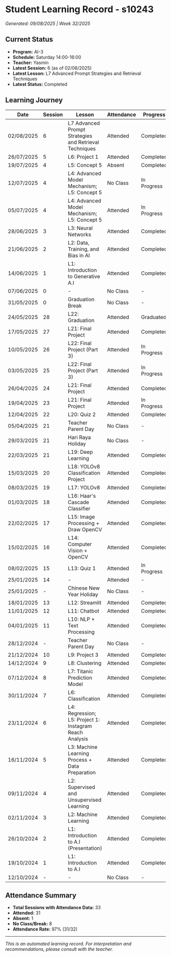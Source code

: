 # Student Learning Record - s10243
*Generated: 09/08/2025 | Week 32/2025*

## Current Status
- **Program:** AI-3
- **Schedule:** Saturday 14:00-16:00
- **Teacher:** Yasmin
- **Latest Session:** 6 (as of 02/08/2025)
- **Latest Lesson:** L7 Advanced Prompt Strategies and Retrieval Techniques
- **Latest Status:** Completed

## Learning Journey
| Date | Session | Lesson | Attendance | Progress |
|------|---------|--------|------------|----------|
| 02/08/2025 | 6 | L7 Advanced Prompt Strategies and Retrieval Techniques | Attended | Completed |
| 26/07/2025 | 5 | L6: Project 1 | Attended | Completed |
| 19/07/2025 | 4 | L5: Concept 5 | Absent | Completed |
| 12/07/2025 | 4 | L4: Advanced Model Mechanism; L5: Concept 5 | No Class | In Progress |
| 05/07/2025 | 4 | L4: Advanced Model Mechanism; L5: Concept 5 | Attended | In Progress |
| 28/06/2025 | 3 | L3: Neural Networks | Attended | Completed |
| 21/06/2025 | 2 | L2: Data, Training, and Bias in AI | Attended | Completed |
| 14/06/2025 | 1 | L1: Introduction to Generative A.I | Attended | Completed |
| 07/06/2025 | 0 | - | No Class | - |
| 31/05/2025 | 0 | Graduation Break | No Class | - |
| 24/05/2025 | 28 | L22: Graduation | Attended | Graduated |
| 17/05/2025 | 27 | L21: Final Project | Attended | Completed |
| 10/05/2025 | 26 | L22: Final Project (Part 3) | Attended | In Progress |
| 03/05/2025 | 25 | L22: Final Project (Part 3) | Attended | In Progress |
| 26/04/2025 | 24 | L21: Final Project | Attended | Completed |
| 19/04/2025 | 23 | L21: Final Project | Attended | In Progress |
| 12/04/2025 | 22 | L20: Quiz 2 | Attended | Completed |
| 05/04/2025 | 21 | Teacher Parent Day | No Class | - |
| 29/03/2025 | 21 | Hari Raya Holiday | No Class | - |
| 22/03/2025 | 21 | L19: Deep Learning | Attended | Completed |
| 15/03/2025 | 20 | L18: YOLOv8 Classification Project | Attended | Completed |
| 08/03/2025 | 19 | L17: YOLOv8 | Attended | Completed |
| 01/03/2025 | 18 | L16: Haar's Cascade Classifier | Attended | Completed |
| 22/02/2025 | 17 | L15: Image Processing + Draw OpenCV | Attended | Completed |
| 15/02/2025 | 16 | L14: Computer Vision + OpenCV | Attended | Completed |
| 08/02/2025 | 15 | L13: Quiz 1 | Attended | In Progress |
| 25/01/2025 | 14 | - | Attended | - |
| 25/01/2025 | - | Chinese New Year Holiday | No Class | - |
| 18/01/2025 | 13 | L12: Streamlit | Attended | Completed |
| 11/01/2025 | 12 | L11: Chatbot | Attended | Completed |
| 04/01/2025 | 11 | L10: NLP + Text Processing | Attended | Completed |
| 28/12/2024 | - | Teacher Parent Day | No Class | - |
| 21/12/2024 | 10 | L9: Project 3 | Attended | Completed |
| 14/12/2024 | 9 | L8: Clustering | Attended | Completed |
| 07/12/2024 | 8 | L7: Titanic Prediction Model | Attended | Completed |
| 30/11/2024 | 7 | L6: Classification | Attended | Completed |
| 23/11/2024 | 6 | L4: Regression; L5: Project 1: Instagram Reach Analysis | Attended | Completed |
| 16/11/2024 | 5 | L3: Machine Learning Process + Data Preparation | Attended | Completed |
| 09/11/2024 | 4 | L2: Supervised and Unsupervised Learning | Attended | Completed |
| 02/11/2024 | 3 | L2: Machine Learning | Attended | Completed |
| 26/10/2024 | 2 | L1: Introduction to A.I (Presentation) | Attended | Completed |
| 19/10/2024 | 1 | L1: Introduction to A.I | Attended | Completed |
| 12/10/2024 | - | - | No Class | - |

## Attendance Summary
- **Total Sessions with Attendance Data:** 33
- **Attended:** 31
- **Absent:** 1
- **No Class/Break:** 8
- **Attendance Rate:** 97% (31/32)

---
*This is an automated learning record. For interpretation and recommendations, please consult with the teacher.*